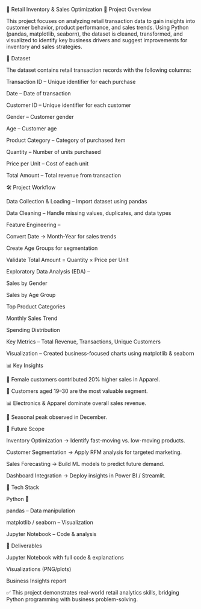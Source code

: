 🛒 Retail Inventory & Sales Optimization
📌 Project Overview

This project focuses on analyzing retail transaction data to gain insights into customer behavior, product performance, and sales trends.
Using Python (pandas, matplotlib, seaborn), the dataset is cleaned, transformed, and visualized to identify key business drivers and suggest improvements for inventory and sales strategies.

📂 Dataset

The dataset contains retail transaction records with the following columns:

Transaction ID – Unique identifier for each purchase

Date – Date of transaction

Customer ID – Unique identifier for each customer

Gender – Customer gender

Age – Customer age

Product Category – Category of purchased item

Quantity – Number of units purchased

Price per Unit – Cost of each unit

Total Amount – Total revenue from transaction

🛠️ Project Workflow

Data Collection & Loading – Import dataset using pandas

Data Cleaning – Handle missing values, duplicates, and data types

Feature Engineering –

Convert Date → Month-Year for sales trends

Create Age Groups for segmentation

Validate Total Amount = Quantity × Price per Unit

Exploratory Data Analysis (EDA) –

Sales by Gender

Sales by Age Group

Top Product Categories

Monthly Sales Trend

Spending Distribution

Key Metrics – Total Revenue, Transactions, Unique Customers

Visualization – Created business-focused charts using matplotlib & seaborn

📊 Key Insights

👩 Female customers contributed 20% higher sales in Apparel.

🎯 Customers aged 19–30 are the most valuable segment.

📊 Electronics & Apparel dominate overall sales revenue.

📅 Seasonal peak observed in December.

🚀 Future Scope

Inventory Optimization → Identify fast-moving vs. low-moving products.

Customer Segmentation → Apply RFM analysis for targeted marketing.

Sales Forecasting → Build ML models to predict future demand.

Dashboard Integration → Deploy insights in Power BI / Streamlit.

🧰 Tech Stack

Python 🐍

pandas – Data manipulation

matplotlib / seaborn – Visualization

Jupyter Notebook – Code & analysis

📌 Deliverables

Jupyter Notebook with full code & explanations

Visualizations (PNG/plots)

Business Insights report

✅ This project demonstrates real-world retail analytics skills, bridging Python programming with business problem-solving.
